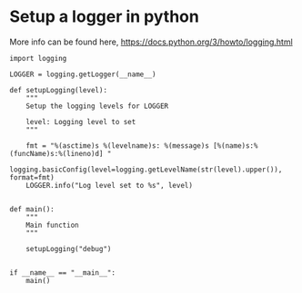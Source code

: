 # Setup a logger in python

More info can be found here, https://docs.python.org/3/howto/logging.html

```
import logging

LOGGER = logging.getLogger(__name__)

def setupLogging(level):
    """
    Setup the logging levels for LOGGER

    level: Logging level to set
    """

    fmt = "%(asctime)s %(levelname)s: %(message)s [%(name)s:%(funcName)s:%(lineno)d] "
    logging.basicConfig(level=logging.getLevelName(str(level).upper()), format=fmt)
    LOGGER.info("Log level set to %s", level)


def main():
    """
    Main function
    """

    setupLogging("debug")


if __name__ == "__main__":
    main()
```
